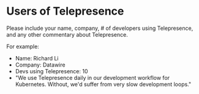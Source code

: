 # Users of Telepresence

Please include your name, company, # of developers using Telepresence, and any other commentary about Telepresence.

For example:

* Name: Richard Li
* Company: Datawire
* Devs using Telepresence: 10
* "We use Telepresence daily in our development workflow for Kubernetes. Without, we'd suffer from very slow development loops."






